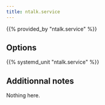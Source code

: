 ```yaml
---
title: ntalk.service
---
```


{{% provided_by "ntalk.service" %}}

## Options

{{% systemd_unit "ntalk.service" %}}

## Additionnal notes

Nothing here.